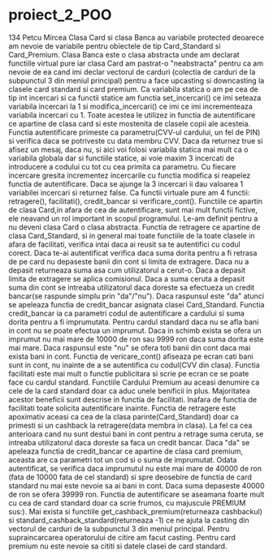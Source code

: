 # proiect_2_POO
134 Petcu Mircea
  Clasa Card si clasa Banca au variabile protected deoarece am nevoie de variabile pentru obiectele de tip Card_Standard si Card_Premium. Clasa Banca este o clasa 
abstracta unde am declarat functiile virtual pure iar clasa Card am pastrat-o "neabstracta" pentru ca am nevoie de ea cand imi declar vectorul de carduri (colectia de
carduri de la subpunctul 3 din meniul principal) pentru a face upcasting si downcasting la clasele card standard si card premium.
  Ca variabila statica o am pe cea de tip int incercari si ca functii statice am functia set_incercari() ce imi seteaza variabila incercari la 1 si modifica_incercari()
ce imi ce imi incrementeaza variabila incercari cu 1. Toate acestea le utilizez in functia de autentificare ce apartine de clasa card si este mostenita de clasele copii
ale acesteia. Functia autentificare primeste ca parametru(CVV-ul cardului, un fel de PIN) si verifica daca se potriveste cu data membru CVV. Daca da returnez true si 
afisez un mesaj, daca nu, si aici voi folosi variabila statica mai mult ca o variabila globala dar si functiile statice, ai voie maxim 3 incercati de introducere a codului
cu tot cu cea primita ca parametru. Cu fiecare incercare gresita incrementez incercarile cu functia modifica si reapelez functia de autentificare. Daca se ajunge la 3 
incercari ii dau valoarea 1 variabilei incercari si returnez false.
  Ca functii virtuale pure am 4 functii: retragere(), facilitati(), credit_bancar si verificare_cont(). Functiile ce apartin de clasa Card,in afara de cea de autentificare,
sunt mai mult functii fictive, ele neavand un rol important in scopul programului. Le-am definit pentru a nu deveni clasa Card o clasa abstracta. 
  Functia de retragere ce apartine de clasa Card_Standard, si in general mai toate functiile de la toate clasele in afara de facilitati, verifica intai daca ai reusit sa
te autentifici cu codul corect. Daca te-ai autentificat verifica daca suma dorita pentru a fi retrasa de pe card nu depaseste banii din cont si limita de extragere.
Daca nu a depasit returneaza suma asa cum utilizatorul a cerut-o. Daca a depasit limita de extragere se aplica comisionul. Daca a suma ceruta a depasit suma din cont se
intreaba utilizatorul daca doreste sa efectueza un credit bancar(se raspunde simplu prin "da"/"nu"). Daca raspunsul este "da" atunci se apeleaza functia de credit_bancar
asignata clasei Card_Standard. Functia credit_bancar ia ca parametri codul de autentificare a cardului si suma dorita pentru a fi imprumutata. Pentru cardul standard daca
nu se afla bani in cont nu se poate efectua un imprumut. Daca in schimb exista se ofera un imprumut nu mai mare de 10000 de ron sau 9999 ron daca suma dorita este mai mare.
Daca raspunsul este "nu" se ofera toti banii din cont daca mai exista bani in cont. Functia de vericare_cont() afiseaza pe ecran cati bani sunt in cont, nu inainte de a 
se autentifica cu codul(CVV din clasa). Functia facilitati este mai mult o functie publicitara si scrie pe ecran ce se poate face cu cardul standard.
  Functiile Cardului Premium au aceasi denumire ca cele de la card standard doar ca aduc unele benificii in plus. Majoritatea acestor beneficii sunt descrise in functia
de facilitati. Inafara de functia de facilitati toate solicita autentificare inainte. Functia de retragere este apoximativ aceasi ca cea de la clasa parinte(Card_Standard)
doar ca primesti si un cashback la retragere(data membra in clasa). La fel ca cea anterioara cand nu sunt destui bani in cont pentru a retrage suma ceruta, se intreaba 
utilizatorul daca doreste sa faca un credit bancar. Daca "da" se apeleaza functia de credit_bancar ce apartine de clasa card premium, aceasta are ca parametri tot un cod
si o suma de imprumutat. Odata autentificat, se verifica daca imprumutul nu este mai mare de 40000 de ron (fata de 10000 fata de cel standard) si spre deosebire de functia
de card standard nu mai este nevoie sa ai bani in cont. Daca suma depaseste 40000 de ron se ofera 39999 ron. Functia de autentificare se aseamana foarte mult cu cea de 
card standard doar ca scrie frumos, cu majuscule PREMIUM sus:).
  Mai exista si functiile get_cashback_premium(returneaza cashbackul) si standard_cashback_standard(returneaza -1) ce ne ajuta la casting din vectorul de carduri de la 
subpunctul 3 din meniul principal. Pentru supraincarcarea operatorului de citire am facut casting. Pentru card premium nu este nevoie sa cititi si datele clasei de card
standard.
